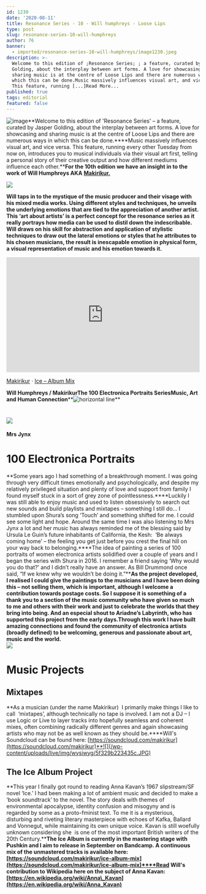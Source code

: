 ```yaml
---
id: 1230
date: '2020-08-11'
title: Resonance Series - 10 - Will humphreys - Loose Lips
type: post
slug: resonance-series-10-will-humphreys
author: 76
banner:
  - imported/resonance-series-10-will-humphreys/image1230.jpeg
description: >-
  Welcome to this edition of ;Resonance Series; ; a feature, curated by Jasper
  Golding, about the interplay between art forms. A love for showcasing and
  sharing music is at the centre of Loose Lips and there are numerous ways in
  which this can be done.Music massively influences visual art, and vice versa.
  This feature, running [...]Read More...
published: true
tags: editorial
featured: false
---
```

![image](../imported/resonance-series-10-will-humphreys/image1230.jpeg)**Welcome to this edition of 'Resonance Series' – a feature, curated by Jasper Golding, about the interplay between art forms. A love for showcasing and sharing music is at the centre of Loose Lips and there are numerous ways in which this can be done.****Music massively influences visual art, and vice versa. This feature, running every other Tuesday from now on, introduces you to musical individuals via their visual art first, telling a personal story of their creative output and how different mediums influence each other.****For the 10th edition we have an insight in to the work of Will Humphreys AKA** [**Makirikur.**](https://soundcloud.com/makirikur)

![](/wp-content/uploads/live/img/wysiwyg/5f329adda66d5.JPG)

**Will taps in to the mystique of the music producer and their visage with his mixed media works. Using different styles and techniques, he unveils the underlying emotions that are tied to the appreciation of another artist. This ‘art about artists’ is a perfect concept for the resonance series as it really portrays how media can be used to distil down the indescribable. Will draws on his skill for abstraction and application of stylistic techniques to draw out the lateral emotions or styles that he attributes to his chosen musicians, the result is inescapable emotion in physical form, a visual representation of music and his emotion towards it.** 

<iframe width='100%' height='300' scrolling='no' frameborder='no' allow='autoplay' src='https://w.soundcloud.com/player/?url=https%3A//api.soundcloud.com/tracks/842696053&color=%238cb8ba&auto_play=false&hide_related=false&show_comments=true&show_user=true&show_reposts=false&show_teaser=true'></iframe>

[Makirikur](https://soundcloud.com/makirikur "Makirikur") · [Ice – Album Mix](https://soundcloud.com/makirikur/ice-album-mix "Ice - Album Mix")

**Will Humphreys / Makirikur****The 100 Electronica Portraits Series****Music, Art and Human Connection****![](https://lh5.googleusercontent.com/37NUI6tyVqYjl_6tG9mjBMWCoEG9RBYZKzCsCRyyXf8b01fQHG5GNWIWi5KNERpEQCl2O2f9g9ZivYfx5OOM6q5K-DtiqFsCI3jwFypxTj8d6U4bf4yeeN1MoiT1JZMyvmHjtaNF "horizontal line")**

**![](https://lh3.googleusercontent.com/NBwv9L3GdllunES0UvSU9dGc7IzSDeO4Q4D7N1NSP3_BwHxSBk_GbOqIaTPEh8xt8HfpzMUqWxLSZs5f5NOmjFdcgHQswHCVkvetD00zvIORkTAZlWwJUOBsBe-KFPICxcx8jbOi)**
===================================================================================================================================================================================

**Mrs Jynx**

**100 Electronica Portraits**
=============================

**Some years ago I had something of a breakthrough moment. I was going through very difficult times emotionally and psychologically, and despite my relatively privileged situation and plenty of love and support from family I found myself stuck in a sort of grey zone of pointlessness.****Luckily I was still able to enjoy music and used to listen obsessively to search out new sounds and build playlists and mixtapes – something I still do… I stumbled upon Shura’s song ‘Touch’ and something shifted for me. I could see some light and hope. Around the same time I was also listening to Mrs Jynx a lot and her music has always reminded me of the blessing said by Ursula Le Guin’s future inhabitants of California, the Kesh:  ‘Be always coming home’ – the feeling you get just before you crest the final hill on your way back to belonging.****The idea of painting a series of 100 portraits of women electronica artists solidified over a couple of years and I began the series with Shura in 2016. I remember a friend saying ‘Why would you do that?’ and I didn’t really have an answer. As Bill Drummond once said, “If we knew why we wouldn’t be doing it.”****As the project developed, I realised I could give the paintings to the musicians and I have been doing this – not selling them, which is important, although I welcome a contribution towards postage costs. So I suppose it is something of a thank you to a section of the music community who have given so much to me and others with their work and just to celebrate the worlds that they bring into being. And an especial shout to Ariadne’s Labyrinth, who has supported this project from the early days.****Through this work I have built amazing connections and found the community of electronica artists (broadly defined) to be welcoming, generous and passionate about art, music and the world.****  
![](/wp-content/uploads/live/img/wysiwyg/5f329b0eb8ec1.jpg)**

**Music Projects**
==================

**Mixtapes**
------------

**As a musician (under the name Makirikur)  I primarily make things I like to call  ‘mixtapes’, although technically no tape is involved. I am not a DJ – I use Logic or Live to layer tracks into hopefully seamless and coherent mixes, often combining radically different genres and again showcasing artists who may not be as well known as they should be.****Will's Soundcloud can be found here: [](https://soundcloud.com/makirikur)[https://soundcloud.com/makirikur](https://soundcloud.com/makirikur)**![](/wp-content/uploads/live/img/wysiwyg/5f329b223435c.JPG)

**The Ice Album Project**
-------------------------

**This year I finally got round to reading Anna Kavan’s 1967 slipstream/SF novel ‘Ice.’ I had been making a lot of ambient music and decided to make a ‘book soundtrack’ to the novel. The story deals with themes of environmental apocalypse, identity confusion and misogyny and is regarded by some as a proto-fminist text. To me it is a mysterious, disturbing and riveting literary masterpiece with echoes of Kafka, Ballard and Vonnegut, while maintaining its own unique voice. Kavan is still woefully unknown considering she  is one of the most important British writers of the 20th Century.****The Ice Album is currently in the mastering stage with Pushkin and I aim to release in September on Bandcamp. A continuous mix of the unmastered tracks is available here: [](https://soundcloud.com/makirikur/ice-album-mix)[https://soundcloud.com/makirikur/ice-album-mix](https://soundcloud.com/makirikur/ice-album-mix)****Read Will's contribution to Wikipedia here on the subject of Anna Kavan: [](https://en.wikipedia.org/wiki/Anna_Kavan)[https://en.wikipedia.org/wiki/Anna\_Kavan](https://en.wikipedia.org/wiki/Anna_Kavan)**